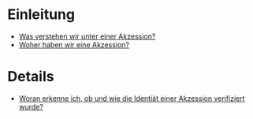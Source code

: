 <!-- TITLE: Nick Lab -->
<!-- SUBTITLE: Verwaltung einer botanischen Sammlung und Integration wissenschaftlicher Daten  -->

# Einleitung
* [Was verstehen wir unter einer Akzession?](/nick-lab/akzession)
* [Woher haben wir eine Akzession?](/nick-lab/quellen)

# Details
* [Woran erkenne ich, ob und wie die Identiät einer Akzession verifiziert wurde?](/nick-lab/identity-verification)

